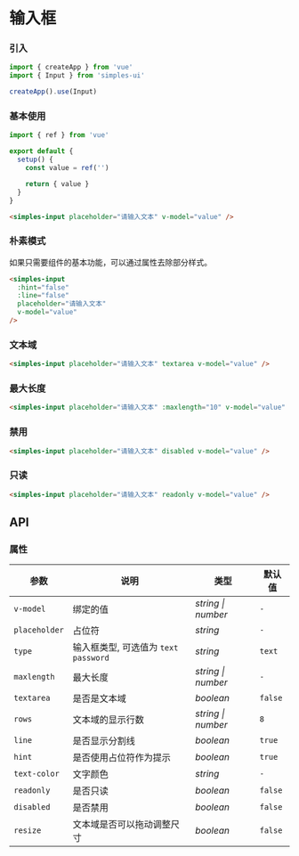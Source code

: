 # 输入框

### 引入

```js
import { createApp } from 'vue'
import { Input } from 'simples-ui'

createApp().use(Input)
```

### 基本使用


```js
import { ref } from 'vue'

export default {
  setup() {
    const value = ref('')

    return { value }
  }
}
```

```html
<simples-input placeholder="请输入文本" v-model="value" />
```

### 朴素模式

如果只需要组件的基本功能，可以通过属性去除部分样式。

```html
<simples-input 
  :hint="false" 
  :line="false" 
  placeholder="请输入文本"
  v-model="value"
/>
```

### 文本域

```html
<simples-input placeholder="请输入文本" textarea v-model="value" />
```

### 最大长度

```html
<simples-input placeholder="请输入文本" :maxlength="10" v-model="value" />
```

### 禁用

```html
<simples-input placeholder="请输入文本" disabled v-model="value" />
```

### 只读

```html
<simples-input placeholder="请输入文本" readonly v-model="value" />
```



## API

### 属性

| 参数 | 说明 | 类型 | 默认值 | 
| --- | --- | --- | --- | 
| `v-model` | 绑定的值 | _string \| number_ | `-` |
| `placeholder` | 占位符 | _string_ | `-` |
| `type` | 输入框类型, 可选值为 `text` `password` | _string_ | `text` |
| `maxlength` | 最大长度 | _string \| number_ | `-` |
| `textarea` | 是否是文本域 | _boolean_ | `false` |  
| `rows` | 文本域的显示行数 | _string \| number_ | `8` |  
| `line` | 是否显示分割线 | _boolean_ | `true` |
| `hint` | 是否使用占位符作为提示 | _boolean_ | `true` |
| `text-color` | 文字颜色 | _string_ | `-` |
| `readonly` | 是否只读 | _boolean_ | `false` |
| `disabled` | 是否禁用 | _boolean_ | `false` |
| `resize` | 文本域是否可以拖动调整尺寸 | _boolean_ | `false` |

